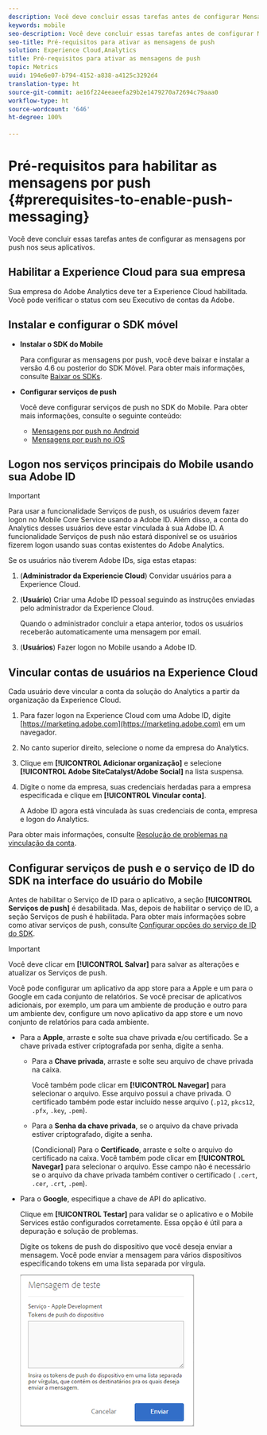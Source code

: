 ```yaml
---
description: Você deve concluir essas tarefas antes de configurar Mensagens de push nos aplicativos.
keywords: mobile
seo-description: Você deve concluir essas tarefas antes de configurar Mensagens de push nos aplicativos.
seo-title: Pré-requisitos para ativar as mensagens de push
solution: Experience Cloud,Analytics
title: Pré-requisitos para ativar as mensagens de push
topic: Metrics
uuid: 194e6e07-b794-4152-a838-a4125c3292d4
translation-type: ht
source-git-commit: ae16f224eeaeefa29b2e1479270a72694c79aaa0
workflow-type: ht
source-wordcount: '646'
ht-degree: 100%

---
```



# Pré-requisitos para habilitar as mensagens por push {#prerequisites-to-enable-push-messaging}

Você deve concluir essas tarefas antes de configurar as mensagens por push nos seus aplicativos.

## Habilitar a Experience Cloud para sua empresa

Sua empresa do Adobe Analytics deve ter a Experience Cloud habilitada. Você pode verificar o status com seu Executivo de contas da Adobe.

## Instalar e configurar o SDK móvel

* **Instalar o SDK do Mobile**

   Para configurar as mensagens por push, você deve baixar e instalar a versão 4.6 ou posterior do SDK Móvel. Para obter mais informações, consulte [Baixar os SDKs](/help/using/c-manage-app-settings/c-mob-confg-app/t-config-analytics/download-sdk.md).

* **Configurar serviços de push**

   Você deve configurar serviços de push no SDK do Mobile.
Para obter mais informações, consulte o seguinte conteúdo:

   * [Mensagens por push no Android](/help/android/messaging-main/push-messaging/push-messaging.md)
   * [Mensagens por push no iOS](/help/ios/messaging-main/push-messaging/push-messaging.md)

## Logon nos serviços principais do Mobile usando sua Adobe ID

>[!IMPORTANT]
>
>Para usar a funcionalidade Serviços de push, os usuários devem fazer logon no Mobile Core Service usando a Adobe ID. Além disso, a conta do Analytics desses usuários deve estar vinculada à sua Adobe ID. A funcionalidade Serviços de push não estará disponível se os usuários fizerem logon usando suas contas existentes do Adobe Analytics.

Se os usuários não tiverem Adobe IDs, siga estas etapas:

1. (**Administrador da Experiencie Cloud**) Convidar usuários para a Experience Cloud.

1. (**Usuário**) Criar uma Adobe ID pessoal seguindo as instruções enviadas pelo administrador da Experience Cloud.

   Quando o administrador concluir a etapa anterior, todos os usuários receberão automaticamente uma mensagem por email.

1. (**Usuários**) Fazer logon no Mobile usando a Adobe ID.

## Vincular contas de usuários na Experience Cloud

Cada usuário deve vincular a conta da solução do Analytics a partir da organização da Experience Cloud.

1. Para fazer logon na Experience Cloud com uma Adobe ID, digite [https://marketing.adobe.com](https://marketing.adobe.com) em um navegador.

1. No canto superior direito, selecione o nome da empresa do Analytics.

1. Clique em **[!UICONTROL Adicionar organização]** e selecione **[!UICONTROL Adobe SiteCatalyst/Adobe Social]** na lista suspensa.

1. Digite o nome da empresa, suas credenciais herdadas para a empresa especificada e clique em **[!UICONTROL Vincular conta]**.

   A Adobe ID agora está vinculada às suas credenciais de conta, empresa e logon do Analytics.

Para obter mais informações, consulte [Resolução de problemas na vinculação da conta](https://docs.adobe.com/content/help/pt-BR/core-services/interface/manage-users-and-products/organizations.html).

## Configurar serviços de push e o serviço de ID do SDK na interface do usuário do Mobile

Antes de habilitar o Serviço de ID para o aplicativo, a seção **[!UICONTROL Serviços de push]** é desabilitada. Mas, depois de habilitar o serviço de ID, a seção Serviços de push é habilitada. Para obter mais informações sobre como ativar serviços de push, consulte [Configurar opções do serviço de ID do SDK](/help/using/c-manage-app-settings/c-mob-confg-app/t-config-visitor.md).

>[!IMPORTANT]
>
>Você deve clicar em **[!UICONTROL Salvar]** para salvar as alterações e atualizar os Serviços de push.
>
>Você pode configurar um aplicativo da app store para a Apple e um para o Google em cada conjunto de relatórios. Se você precisar de aplicativos adicionais, por exemplo, um para um ambiente de produção e outro para um ambiente dev, configure um novo aplicativo da app store e um novo conjunto de relatórios para cada ambiente.

* Para a **Apple**, arraste e solte sua chave privada e/ou certificado. Se a chave privada estiver criptografada por senha, digite a senha.

   * Para a **Chave privada**, arraste e solte seu arquivo de chave privada na caixa.

      Você também pode clicar em **[!UICONTROL Navegar]** para selecionar o arquivo. Esse arquivo possui a chave privada. O certificado também pode estar incluído nesse arquivo (`.p12`, `pkcs12`, `.pfx`, `.key`, `.pem`).

   * Para a **Senha da chave privada**, se o arquivo da chave privada estiver criptografado, digite a senha.

      (Condicional) Para o **Certificado**, arraste e solte o arquivo do certificado na caixa. Você também pode clicar em **[!UICONTROL Navegar]** para selecionar o arquivo. Esse campo não é necessário se o arquivo da chave privada também contiver o certificado ( `.cert`, `.cer`, `.crt`, `.pem`).

* Para o **Google**, especifique a chave de API do aplicativo.

   Clique em **[!UICONTROL Testar]** para validar se o aplicativo e o Mobile Services estão configurados corretamente. Essa opção é útil para a depuração e solução de problemas.

   Digite os tokens de push do dispositivo que você deseja enviar a mensagem. Você pode enviar a mensagem para vários dispositivos especificando tokens em uma lista separada por vírgula.

   ![mensagem de teste de push](assets/push_test_list.png)
